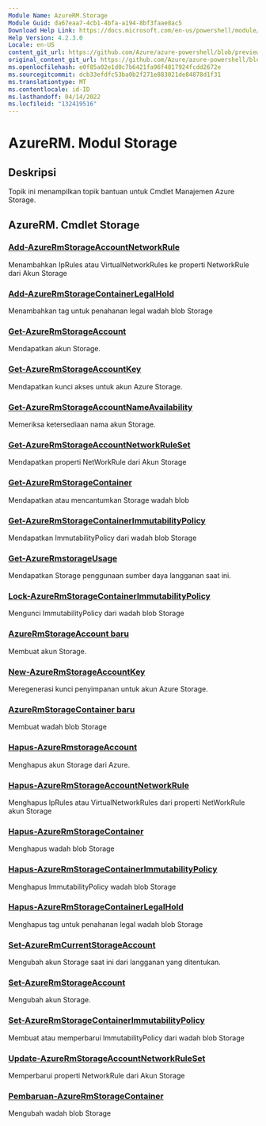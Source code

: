 ```yaml
---
Module Name: AzureRM.Storage
Module Guid: da67eaa7-4cb1-4bfa-a194-8bf3faae8ac5
Download Help Link: https://docs.microsoft.com/en-us/powershell/module/azurerm.storage
Help Version: 4.2.3.0
Locale: en-US
content_git_url: https://github.com/Azure/azure-powershell/blob/preview/src/ResourceManager/Storage/Commands.Management.Storage/help/AzureRM.Storage.md
original_content_git_url: https://github.com/Azure/azure-powershell/blob/preview/src/ResourceManager/Storage/Commands.Management.Storage/help/AzureRM.Storage.md
ms.openlocfilehash: e0f85a02e1d0c7b6421fa96f4817924fcdd2672e
ms.sourcegitcommit: dcb33efdfc53ba0b2f271e883021de84878d1f31
ms.translationtype: MT
ms.contentlocale: id-ID
ms.lasthandoff: 04/14/2022
ms.locfileid: "132419516"
---
```

# AzureRM. Modul Storage
## Deskripsi
Topik ini menampilkan topik bantuan untuk Cmdlet Manajemen Azure Storage.

## AzureRM. Cmdlet Storage
### [Add-AzureRmStorageAccountNetworkRule](Add-AzureRmStorageAccountNetworkRule.md)
 Menambahkan IpRules atau VirtualNetworkRules ke properti NetworkRule dari Akun Storage

### [Add-AzureRmStorageContainerLegalHold](Add-AzureRmStorageContainerLegalHold.md)
Menambahkan tag untuk penahanan legal wadah blob Storage

### [Get-AzureRmStorageAccount](Get-AzureRmStorageAccount.md)
Mendapatkan akun Storage.

### [Get-AzureRmStorageAccountKey](Get-AzureRmStorageAccountKey.md)
Mendapatkan kunci akses untuk akun Azure Storage.

### [Get-AzureRmStorageAccountNameAvailability](Get-AzureRmStorageAccountNameAvailability.md)
Memeriksa ketersediaan nama akun Storage.

### [Get-AzureRmStorageAccountNetworkRuleSet](Get-AzureRmStorageAccountNetworkRuleSet.md)
Mendapatkan properti NetWorkRule dari Akun Storage

### [Get-AzureRmStorageContainer](Get-AzureRmStorageContainer.md)
Mendapatkan atau mencantumkan Storage wadah blob

### [Get-AzureRmStorageContainerImmutabilityPolicy](Get-AzureRmStorageContainerImmutabilityPolicy.md)
Mendapatkan ImmutabilityPolicy dari wadah blob Storage

### [Get-AzureRmstorageUsage](Get-AzureRmStorageUsage.md)
Mendapatkan Storage penggunaan sumber daya langganan saat ini.

### [Lock-AzureRmStorageContainerImmutabilityPolicy](Lock-AzureRmStorageContainerImmutabilityPolicy.md)
Mengunci ImmutabilityPolicy dari wadah blob Storage

### [AzureRmStorageAccount baru](New-AzureRmStorageAccount.md)
Membuat akun Storage.

### [New-AzureRmStorageAccountKey](New-AzureRmStorageAccountKey.md)
Meregenerasi kunci penyimpanan untuk akun Azure Storage.

### [AzureRmStorageContainer baru](New-AzureRmStorageContainer.md)
Membuat wadah blob Storage

### [Hapus-AzureRmstorageAccount](Remove-AzureRmStorageAccount.md)
Menghapus akun Storage dari Azure.

### [Hapus-AzureRmStorageAccountNetworkRule](Remove-AzureRmStorageAccountNetworkRule.md)
Menghapus IpRules atau VirtualNetworkRules dari properti NetWorkRule akun Storage

### [Hapus-AzureRmStorageContainer](Remove-AzureRmStorageContainer.md)
Menghapus wadah blob Storage

### [Hapus-AzureRmStorageContainerImmutabilityPolicy](Remove-AzureRmStorageContainerImmutabilityPolicy.md)
Menghapus ImmutabilityPolicy wadah blob Storage

### [Hapus-AzureRmStorageContainerLegalHold](Remove-AzureRmStorageContainerLegalHold.md)
Menghapus tag untuk penahanan legal wadah blob Storage

### [Set-AzureRmCurrentStorageAccount](Set-AzureRmCurrentStorageAccount.md)
Mengubah akun Storage saat ini dari langganan yang ditentukan.

### [Set-AzureRmStorageAccount](Set-AzureRmStorageAccount.md)
Mengubah akun Storage.

### [Set-AzureRmStorageContainerImmutabilityPolicy](Set-AzureRmStorageContainerImmutabilityPolicy.md)
Membuat atau memperbarui ImmutabilityPolicy dari wadah blob Storage

### [Update-AzureRmStorageAccountNetworkRuleSet](Update-AzureRmStorageAccountNetworkRuleSet.md)
Memperbarui properti NetworkRule dari Akun Storage

### [Pembaruan-AzureRmStorageContainer](Update-AzureRmStorageContainer.md)
Mengubah wadah blob Storage

